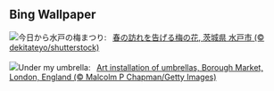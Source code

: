 ## Bing Wallpaper
![](https://www.bing.com/th?id=OHR.KairakuUme2025_JA-JP3144342607_UHD.jpg&w=1000)今日から水戸の梅まつり:&nbsp;&ensp;[春の訪れを告げる梅の花, 茨城県 水戸市 (© dekitateyo/shutterstock)](https://www.bing.com/th?id=OHR.KairakuUme2025_JA-JP3144342607_UHD.jpg)
<br><br/>
![](https://www.bing.com/th?id=OHR.UmbrellaDay_EN-GB6243466764_UHD.jpg&w=1000)Under my umbrella:&nbsp;&ensp;[Art installation of umbrellas, Borough Market, London, England (© Malcolm P Chapman/Getty Images)](https://www.bing.com/th?id=OHR.UmbrellaDay_EN-GB6243466764_UHD.jpg)
<br><br/>

